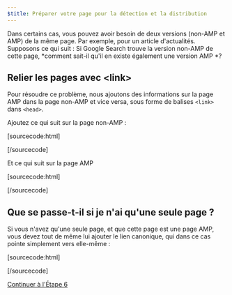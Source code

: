```yaml
---
$title: Préparer votre page pour la détection et la distribution
---
```


Dans certains cas, vous pouvez avoir besoin de deux versions (non-AMP et AMP) de la même page. Par exemple, pour un article d'actualités. Supposons ce qui suit : Si Google Search trouve la version non-AMP de cette page, *comment sait-il qu'il en existe également une version AMP *?

## Relier les pages avec &lt;link>

Pour résoudre ce problème, nous ajoutons des informations sur la page AMP dans la page non-AMP et vice versa, sous forme de balises `<link>` dans `<head>`.

Ajoutez ce qui suit sur la page non-AMP :

[sourcecode:html]
<link rel="amphtml" href="https://www.example.com/url/to/amp/document.html">
[/sourcecode]

Et ce qui suit sur la page AMP

[sourcecode:html]
<link rel="canonical" href="https://www.example.com/url/to/full/document.html">
[/sourcecode]

## Que se passe-t-il si je n'ai qu'une seule page ?

Si vous n'avez qu'une seule page, et que cette page est une page AMP, vous devez tout de même lui ajouter le lien canonique, qui dans ce cas pointe simplement vers elle-même :

[sourcecode:html]
<link rel="canonical" href="https://www.example.com/url/to/amp/document.html">
[/sourcecode]

<a class="go-button button" href="/fr/docs/tutorials/create/publish.html">Continuer à l'Étape 6</a>
